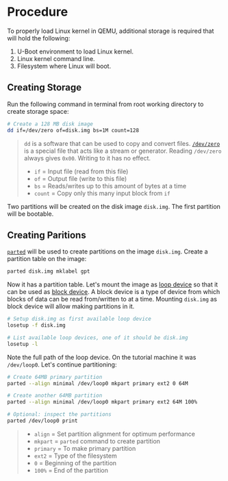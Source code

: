 # Procedure

To properly load Linux kernel in QEMU, additional storage is required that will hold the following:
1. U-Boot environment to load Linux kernel.
2. Linux kernel command line.
3. Filesystem where Linux will boot.

## Creating Storage

Run the following command in terminal from root working directory to create storage space:
``` bash
# Create a 128 MB disk image
dd if=/dev/zero of=disk.img bs=1M count=128
```
> `dd` is a software that can be used to copy and convert files. [`/dev/zero`](https://unix.stackexchange.com/questions/63238/purpose-of-dev-zero) is a special file that acts like a stream or generator. Reading `/dev/zero` always gives `0x00`. Writing to it has no effect.
> - `if` = Input file (read from this file)
> - `of` = Output file (write to this file)
> - `bs` = Reads/writes up to this amount of bytes at a time
> - `count` = Copy only this many input block from `if`

Two partitions will be created on the disk image `disk.img`. The first partition will be bootable.

## Creating Paritions

[`parted`](https://linux.die.net/man/8/parted) will be used to create partitions on the image `disk.img`. Create a partition table on the image:
``` bash
parted disk.img mklabel gpt
```

Now it has a partition table. Let's mount the image as [loop device](https://en.wikipedia.org/wiki/Loop_device) so that it can be used as [block device](https://en.wikipedia.org/wiki/Device_file#Block_devices). A block device is a type of device from which blocks of data can be read from/written to at a time. Mounting `disk.img` as block device will allow making partitions in it.
``` bash
# Setup disk.img as first available loop device
losetup -f disk.img

# List available loop devices, one of it should be disk.img
losetup -l
```
Note the full path of the loop device. On the tutorial machine it was `/dev/loop0`. Let's continue partitioning:
``` bash
# Create 64MB primary partition
parted --align minimal /dev/loop0 mkpart primary ext2 0 64M

# Create another 64MB partition
parted --align minimal /dev/loop0 mkpart primary ext2 64M 100%

# Optional: inspect the partitions
parted /dev/loop0 print
```
> - `align` = Set partition alignment for optimum performance
> - `mkpart` = `parted` command to create partition
> - `primary` = To make primary partition
> - `ext2` = Type of the filesystem
> - `0` = Beginning of the partition
> - `100%` = End of the partition

